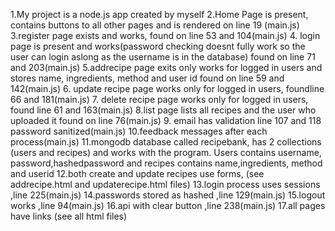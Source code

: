 1.My project is a node.js app created by myself
2.Home Page is present, contains buttons to all other pages and is rendered on line 19 (main.js)
3.register page exists and works, found on line 53 and 104(main.js)
4. login page is present and works(password checking doesnt fully work so the user can login aslong as the username is in the database) found on line 71 and 203(main.js)
5.addrecipe page exits only works for logged in users and stores name, ingredients, method and user id found on line 59 and 142(main.js)
6. update recipe page works only for logged in users, foundline 66 and 181(main.js)
7. delete recipe page works only for logged in users, found line 61 and 163(main.js)
8.list page lists all recipes and the user who uploaded it found on line 76(main.js)
9. email has validation line 107 and 118 password sanitized(main.js)
10.feedback messages after each process(main.js)
11.mongodb database called recipebank, has 2 collections (users and recipes) and works with the program. Users contains username, password,hashedpassword and recipes contains name,ingredients, method and userid
12.both create and update recipes use forms, (see addrecipe.html and updaterecipe.html files)
13.login process uses sessions ,line 225(main.js)
14.passwords stored as hashed ,line 129(main.js)
15.logout works ,line 94(main.js)
16.api with clear button ,line 238(main.js)
17.all pages have links (see all html files)